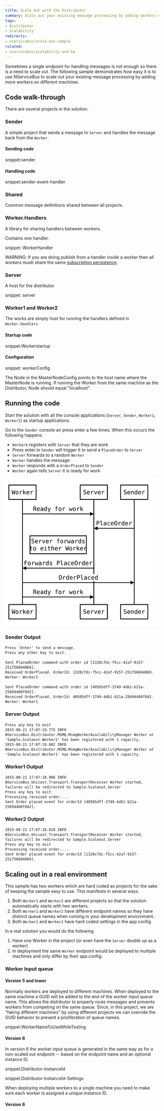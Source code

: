 ```yaml
---
title: Scale Out with the Distributor
summary: Scale out your existing message processing by adding workers on different machines.
tags:
- Distributor
- Scalability
redirects:
- nservicebus/scale-out-sample
related:
- nservicebus/scalability-and-ha
---
```


Sometimes a single endpoint for handling messages is not enough so there is a need to scale out. The following sample demonstrates how easy it is to use NServiceBus to scale out your existing message processing by adding more workers on different machines.


## Code walk-through

There are several projects in the solution.


### Sender

A simple project that sends a message to `Server` and handles the message back from the `Worker`.


#### Sending code

snippet:sender


#### Handling code


snippet:sender-event-handler


### Shared

Common message definitions shared between all projects.


### Worker.Handlers

A library for sharing handlers between workers.

Contains one handler.

snippet: WorkerHandler

WARNING: If you are doing publish from a handler inside a worker then all workers mush share the same [subscription persistence](/nservicebus/persistence/).


### Server

A host for the distributor

snippet: server


### Worker1 and Worker2

The works are simply host for running the handlers defined in `Worker.Handlers`


#### Startup code

snippet:Workerstartup


#### Configuration

snippet: workerConfig

The Node in the MasterNodeConfig points to the host name where the MasterNode is running. If running the Worker from the same machine as the Distributor, Node should equal "localhost".


## Running the code

Start the solution with all the console applications (`Server`, `Sender`, `Worker1`, `Worker2`) as startup applications.

Go to the `Sender` console an press enter a few times. When this occurs the following happens

 * `Worker`s registers with `Server` that they are work
 * Press enter in `Sender` will trigger it to send a `PlaceOrder` to `Server`
 * `Server` forwards to a random `Worker`
 * `Worker` handles the message
 * `Worker` responds with a `OrderPlaced` to `Sender`
 * `Worker` again tells `Server` it is ready for work
 
<!-- 
https://bramp.github.io/js-sequence-diagrams/
Worker->Server: Ready for work
Sender->Server: PlaceOrder
Note left of Server: Server forwards\nto either Worker
Server->Worker: Forwards PlaceOrder
Worker->Sender: OrderPlaced
Worker->Server: Ready for work
-->

![](flow.svg)


### Sender Output

```
Press 'Enter' to send a message.
Press any other key to exit.

Sent PlacedOrder command with order id [1320cfdc-f5cc-42a7-9157-251756694069].
Received OrderPlaced. OrderId: 1320cfdc-f5cc-42a7-9157-251756694069. Worker: Worker2

Sent PlacedOrder command with order id [40585dff-3749-4db1-b21a-25694468f042].
Received OrderPlaced. OrderId: 40585dff-3749-4db1-b21a-25694468f042. Worker: Worker1
```


### Server Output

```
Press any key to exit
2015-08-21 17:07:19.775 INFO  NServiceBus.Distributor.MSMQ.MsmqWorkerAvailabilityManager Worker at 'Sample.Scaleout.Worker2' has been registered with 1 capacity.
2015-08-21 17:07:19.802 INFO  NServiceBus.Distributor.MSMQ.MsmqWorkerAvailabilityManager Worker at 'Sample.Scaleout.Worker1' has been registered with 1 capacity.
```


### Worker1 Output

```
2015-08-21 17:07:18.906 INFO  NServiceBus.Unicast.Transport.TransportReceiver Worker started, failures will be redirected to Sample.Scaleout.Server
Press any key to exit
Processing received order....
Sent Order placed event for orderId [40585dff-3749-4db1-b21a-25694468f042].
```


### Worker2 Output

```
2015-08-21 17:07:18.818 INFO  NServiceBus.Unicast.Transport.TransportReceiver Worker started, failures will be redirected to Sample.Scaleout.Server
Press any key to exit
Processing received order....
Sent Order placed event for orderId [1320cfdc-f5cc-42a7-9157-251756694069].
```


## Scaling out in a real environment

This sample has two workers which are hard coded as projects for the sake of keeping the sample easy to use. This manifests in several ways

1. Both `Worker1` and `Worker2` are different projects so that the solution automatically starts with two workers.
2. Both `Worker1` and `Worker2` have different endpoint names so they have distinct queue names when running in your development environment.
3. Both `Worker1` and `Worker2` have hard coded settings in the app.config

In a real solution you would do the following

1. Have one Worker in the project (or even have the `Server` double up as a worker)
2. In deployment the same `Worker` endpoint would be deployed to multiple machines and only differ by their app.config.


### Worker Input queue

#### Version 5 and lower

Normally workers are deployed to different machines. When deployed to the same machine a GUID will be added to the end of the worker input queue name. This allows the distributor to properly route messages and prevents workers from competing on the same queue. Since, in this project, we are "faking different machines" by using different projects we can override the GUID behavior to prevent a proliferation of queue names.

snippet:WorkerNameToUseWhileTesting

#### Version 6

In version 6 the worker input queue is generated in the same way as for a non-scaled out endpoint -- based on the endpoint name and an optional instance ID.

snippet:Distributor-InstanceId

snippet:Distributor-InstanceId-Settings

When deploying multiple workers to a single machine you need to make sure each worker is assigned a unique instance ID.

#### Version 6